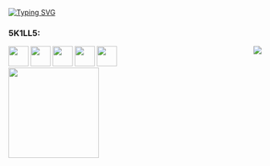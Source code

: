 <a align = "center" href ="https://git.io/typing-svg"><img src="https://readme-typing-svg.demolab.com?font=Fira+Code&pause=1000&color=3EFF00&width=435&lines=W3LC0M3 T0 W0LFG4NG's;TURM1NH4 D0 D1D1😂🤣" alt="Typing SVG" /></a>
<div>
          <h3 align ="left">5K1LL5:</h3>
          <img src="https://cdn.jsdelivr.net/gh/devicons/devicon@latest/icons/python/python-plain.svg" width="40" height="40"/>
          <img src="https://cdn.jsdelivr.net/gh/devicons/devicon@latest/icons/arduino/arduino-original-wordmark.svg" width="40" height="40"/>
          <img src="https://cdn.jsdelivr.net/gh/devicons/devicon@latest/icons/c/c-plain.svg" width="40" height="40"/>
          <img src="https://cdn.jsdelivr.net/gh/devicons/devicon@latest/icons/cplusplus/cplusplus-plain.svg" width="40" height="40"/>
          <img src="https://cdn.jsdelivr.net/gh/devicons/devicon@latest/icons/html5/html5-plain.svg" width = "40" height = "40"/>
          <img align="right" src= "https://i.pinimg.com/originals/b7/1d/d5/b71dd5abd140d26b161da64534e76408.gif"/>
</div>


<div>
<a href="https://github.com/w0lfg4ng">
<img align = "center" loading="lazy" height="180em" src="https://github-readme-stats.vercel.app/api/top-langs/?username=w0lfg4ng&layout=compact&langs_count=7&theme=dracula"/>
</div>
<!--
<div>
  <picture align="center">
    <source media="(prefers-color-scheme: dark)" srcset="https://raw.githubusercontent.com/rudahjesus/w0lfg4ng/output/github-contribution-grid-snake-dark.svg">
    <source media="(prefers-color-scheme: light)" srcset="https://raw.githubusercontent.com/rudahjesus/w0lfg4ng/output/github-contribution-grid-snake-dark.svg">
    <img align="center" alt="" src="https://raw.githubusercontent.com/w0lg4ng/w0lfg4ng/output/github-contribution-grid-snake.svg">
  </picture>
</div>
-->
